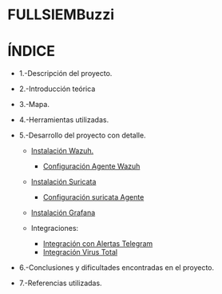 # FULLSIEMBuzzi


# ÍNDICE

- 1.-Descripción del proyecto.
- 2.-Introducción teórica
- 3.-Mapa.
- 4.-Herramientas utilizadas.
- 5.-Desarrollo del proyecto con detalle.
   
   - [Instalación Wazuh.](https://documentation.wazuh.com/current/installation-guide/index.html)
      - [Configuración Agente Wazuh](https://documentation.wazuh.com/current/installation-guide/wazuh-agent/index.html)
        
   - [Instalación Suricata]()
      - [Configuración suricata Agente](Guia/conf-suricata.md)
        
   - [Instalación Grafana](Guia/conf-grafana)
     
   - Integraciones:
      - [Integración con Alertas Telegram](Guia/conf-telegram.md)
      - [Integración Virus Total](Guia/conf-virustotal.md)
        
- 6.-Conclusiones y dificultades encontradas en el proyecto.
- 7.-Referencias utilizadas.



